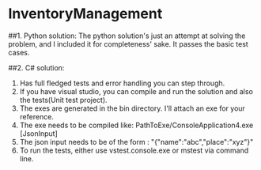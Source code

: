 # InventoryManagement

##1. Python solution: 
   The python solution's just an attempt at solving the problem, and I included it for completeness' sake.
   It passes the basic test cases.
   
##2. C# solution:
   1. Has full fledged tests and error handling you can step through.
   2. If you have visual studio, you can compile and run the solution and also the tests(Unit test project).
   3. The exes are generated in the bin directory. I'll attach an exe for your reference.
   4. The exe needs to be compiled like:
      PathToExe/ConsoleApplication4.exe [JsonInput]
   5. The json input needs to be of the form  : "{\"name\":\"abc\",\"place\":\"xyz\"}"
   6.  To run the tests, either use vstest.console.exe or mstest via command line.

